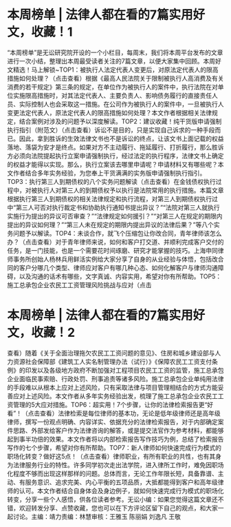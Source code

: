 # 本周榜单 | 法律人都在看的7篇实用好文，收藏！1

“本周榜单”是无讼研究院开设的一个小栏目，每周末，我们将本周平台发布的文章进行一次小结，整理出本周最受读者关注的7篇文章，以便大家集中回顾。本周好文精选！马上解锁~TOP1：被执行人法定代表人变更后，对原法定代表人的限高措施如何处理？（点击查看）根据《最高人民法院关于限制被执行人高消费及有关消费的若干规定》第三条的规定，在单位作为被执行人的案件中，执行法院在对单位实施限高措施时，对其法定代表人、主要负责人、影响债务履行的直接责任人员、实际控制人也会采取这一措施。在公司作为被执行人的案件中，一旦被执行人变更法定代表人，原法定代表人的限高措施如何处理？本文作者根据相关法律规定，结合案例对涉及的问题予以深度解读。TOP2：建议收藏！纯干货版申请强制执行指引（附范文）（点击查看）诉讼不是目的，只是实现自己诉求的一种手段而已。因此，拿到胜诉的生效法律文书也不是诉讼的终点，让该文书上面记载的权益落地、落袋为安才是终点。如果对方不主动履行、拖延履行、打折履行，那么胜诉方必须向法院提起执行立案申请强制执行，经过法定的执行程序，法律文书上确定的权益才能得以实现。那么，执行立案该去哪里申请呢？申请材料又有哪些呢？本文作者结合多年实务经验，为您奉上干货满满的实务版申请强制执行指引。TOP3：执行第三人到期债权的八个实务问题解读（点击查看）在金钱债权执行过程中，对被执行人对第三人的到期债权予以执行是法院常用的执行措施。本篇文章根据执行第三人到期债权的相关法律规定和执行流程，对第三人到期债权执行过中“第三人可否对执行裁定书和协助执行通知书提出异议？”“法院对第三人就执行实施行为提出的异议可否审查？”“法律规定如何援引？”“对第三人在规定的期限内提出的异议如何理？”“第三人未在规定的期限内提出异议的法律后果？”等八个实务问题予以解读。TOP4：未谈合作，就飞个压缩包让你改合同，青年律师该怎么办？（点击查看）对于青年律师来说，如何和客户打交道、并顺利完成客户交付的任务，是一门技能，也是一个需要花时间琢磨、研究才能掌握的技巧。上海申同律师事务所创始人杨林兵用鲜活实例给大家分享了自身的从业经验与体悟，包括改合同的客户分哪几个类型、律师应对客户有哪几种心态、如何化解客户与律师沟通障碍，以及沟通的话术有哪些，文字真诚、内容实用，希望对你有所帮助。TOP5：施工总承包企业农民工工资管理风险挑战与应对（点击

# 本周榜单 | 法律人都在看的7篇实用好文，收藏！2

查看）随着《关于全面治理拖欠农民工工资问题的意见》、住房和城乡建设部与人力资源社会保障部《建筑工人实名制管理办法（试行）》《保障农民工工资支付条例》的印发以及各级地方政府不断加强对工程项目农民工工资的监管，施工总承包企业面临民事索赔、行政处罚、刑事追责等诸多风险。施工总承包企业单纯用法律的手段难以从根本上应对上述风险，只有采取法律与项目管理相结合的方式方能妥善应对上述风险。本文作者从多年实务经验出发，梳理了施工总承包企业农民工工资管理的5大应对措施。TOP6：超实用！7个步骤，让你的法律检索报告更“好看”！（点击查看）法律检索是每位律师的基本功，无论是低年级律师还是高年级律师，撰写一份观点明确、内容详实、依据充分的法律检索报告，对于内部确定案件思路、外部发给客户作为法律咨询的解答，或是提交法官作为参考材料，都能够起到事半功倍的效果。本文作者将以内部检索报告写作技巧为例，总结了检索报告写作的七个步骤，希望对你有所帮助。TOP7：新人律师如何快速完成行为模式的职场化转变？做好这5点！（点击查看）律师职业，有所有职业的共性，也有其身为法律服务行业的特性。许多同学初次走出法学院，进入律所工作时，难免因职场化程度不够而出现这样那样的问题。总体而言，无论工作年限长短，具备靠谱、主动、有服务意识、追求完美、内心平衡的五项品质，大抵都能得到客户和高年级律师的认可。本文作者结合自身体会及身边例子，就如何快速完成行为模式的职场化转变，分享一些个人感悟，供各位读者参考。无讼小编：如果您觉得这篇文章还不错，欢迎转发分享、点赞收藏，您也可以在下方评论区留下自己的观点，和大家一起讨论。主编：靖力责编：林慧审核：王雅玉 陈丽娟 刘逸凡 王敬


